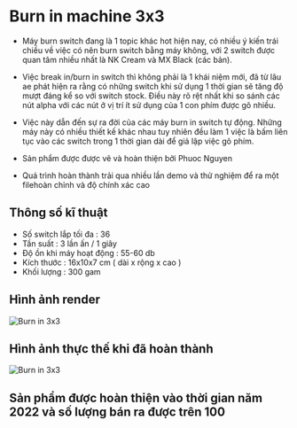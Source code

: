 # Burn in machine 3x3
- Máy burn switch đang là 1 topic khác hot hiện nay, có nhiều ý kiến trái chiều về việc có nên burn switch bằng máy không, với 2 switch được quan tâm nhiều nhất là NK Cream và MX Black (các bản).
- Việc break in/burn in switch thì không phải là 1 khái niệm mới, đã từ lâu ae phát hiện ra rằng có những switch khi sử dụng 1 thời gian sẽ tăng độ mượt đáng kể so với switch stock. Điều này rõ rệt nhất khi so sánh các nút alpha với các nút ở vị trí ít sử dụng của 1 con phím được gõ nhiều.
- Việc này dẫn đến sự ra đời của các máy burn in switch tự động. Những máy này có nhiều thiết kế khác nhau tuy nhiên đều làm 1 việc là bấm liên tục vào các switch trong 1 thời gian dài để giả lập việc gõ phím.

- Sản phẩm được được vẽ và hoàn thiện bởi Phuoc Nguyen
- Quá trình hoàn thành trải qua nhiều lần demo và thử nghiệm để ra một filehoàn chỉnh và độ chính xác cao
## Thông số kĩ thuật 
- Số switch lắp tối đa : 36
- Tần suất  : 3 lần ấn / 1 giây
- Độ ồn khi máy hoạt động : 55-60 db
- Kích thước : 16x10x7 cm ( dài x rộng x cao )
- Khối lượng : 300 gam

## Hình ảnh render
![Burn in 3x3](https://lh3.googleusercontent.com/ByvcHulrprQAG2TGNsPhgJ6hECFa1WPppcfOu_RLV9ok9kB6XqVlX8H8LQSduYecKsRFaNcnZLMgHuLK70P_I3I9s-vq6Vr2yoTq-9tdqMmKo87g6WusdDa8NqxmLJ0JY7vawuc-tQlF3-6dGF9FbCkmBmqTzA)
## Hình ảnh thực thế khi đã hoàn thành
![Burn in 3x3](https://lh4.googleusercontent.com/SUSDRbE_8iRTDfmr4tiEAbzLlCaLL2_AWzMc1LvQlsmPqcVygu5I5nhH0-ffmp5d-8h469qMB6sVeUe7MHiMqAz722zZ59Q5atoq9Nf7qP8dW2XED9Q6Bpc0NwegRdgX8tArJ61S0jJDo2AUK61y7SezJzMBEg)
## Sản phẩm được hoàn thiện vào thời gian năm 2022 và số lượng bán ra được trên 100 

